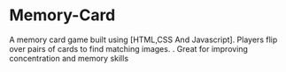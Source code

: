 # Memory-Card
A  memory card game built using [HTML,CSS And Javascript]. Players flip over pairs of cards to find matching images. . Great for improving concentration and memory skills
